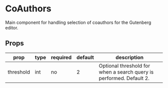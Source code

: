 # CoAuthors
Main component for handling selection of coauthors for the Gutenberg editor.

## Props
| prop      | type | required | default | description                                                         |
|-----------|------|----------|---------|---------------------------------------------------------------------|
| threshold | int  | no       | 2       | Optional threshold for when a search query is performed. Default 2. |
